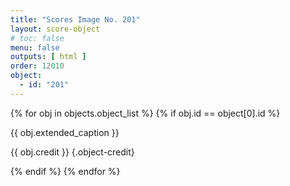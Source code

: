```yaml
---
title: "Scores Image No. 201"
layout: score-object
# toc: false
menu: false
outputs: [ html ]
order: 12010
object:
  - id: "201"
---
```


{% for obj in objects.object_list %}
{% if obj.id == object[0].id %}

{{ obj.extended_caption }}

{{ obj.credit }} {.object-credit}

{% endif %}
{% endfor %}
